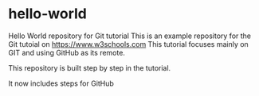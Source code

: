 # hello-world
Hello World repository for Git tutorial
This is an example repository for the Git tutoial on https://www.w3schools.com
This tutorial focuses mainly on GIT and using GitHub as its remote.

This repository is built step by step in the tutorial.

It now includes steps for GitHub
